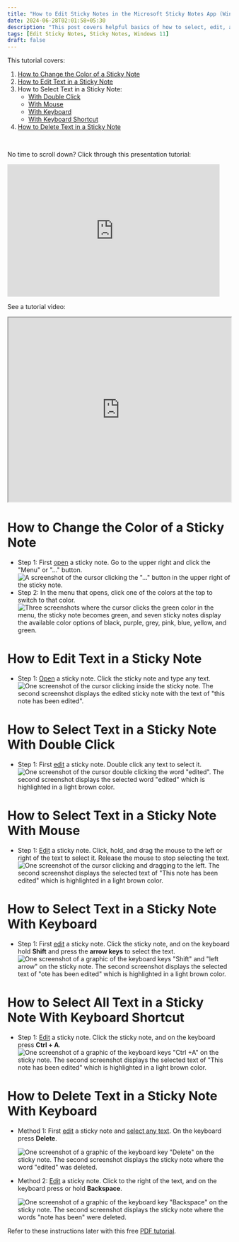 ```yaml
---
title: "How to Edit Sticky Notes in the Microsoft Sticky Notes App (Windows 11)"
date: 2024-06-28T02:01:58+05:30
description: "This post covers helpful basics of how to select, edit, and delete text in sticky notes. You can even change the sticky note color!"
tags: [Edit Sticky Notes, Sticky Notes, Windows 11]
draft: false
---
```

This tutorial covers:

1. [How to Change the Color of a Sticky Note](#1)
2. [How to Edit Text in a Sticky Note](#2)
3. How to Select Text in a Sticky Note:
    * [With Double Click](#3)
    * [With Mouse](#4)
    * [With Keyboard](#5)
    * [With Keyboard Shortcut](#6)
4. [How to Delete Text in a Sticky Note](#7)

<br />
<p>No time to scroll down? Click through this presentation tutorial:</p>
<iframe src="https://docs.google.com/presentation/d/e/2PACX-1vTa-yqIxQLdLVBg0yFe7Krjr_WUe4qqaNgj4e9nrOrJrZfYnmtJOPyIK3mbopt98WEDBa4B1bjO0-_O/embed?start=false&loop=false&delayms=3000" frameborder="0" width="480" height="299" allowfullscreen="true" mozallowfullscreen="true" webkitallowfullscreen="true"></iframe>

<br />

See a tutorial video:
<iframe class="BLOG_video_class" allowfullscreen="" youtube-src-id="5qCKiWC0jc8" width="100%" height="416" src="https://www.youtube.com/embed/5qCKiWC0jc8"></iframe>

<h1 id="1">How to Change the Color of a Sticky Note</h1>

* Step 1: First [open](https://qhtutorials.github.io/posts/how-to-open-a-sticky-note/) a sticky note. Go to the upper right and click the "Menu" or "..." button. <div class="stepimage">![A screenshot of the cursor clicking the "..." button in the upper right of the sticky note.](blogsticky3dotsedit.png "Click the '...' ")</div>
* Step 2: In the menu that opens, click one of the colors at the top to switch to that color. <div class="stepimage">![Three screenshots where the cursor clicks the green color in the menu, the sticky note becomes green, and seven sticky notes display the available color options of black, purple, grey, pink, blue, yellow, and green.](blogpptcolor.png "Click a color")</div>

<h1 id="2">How to Edit Text in a Sticky Note</h1>

* Step 1: [Open](https://qhtutorials.github.io/posts/how-to-open-a-sticky-note/) a sticky note. Click the sticky note and type any text. <div class="stepimage">![One screenshot of the cursor clicking inside the sticky note. The second screenshot displays the edited sticky note with the text of "this note has been edited".](blogppteditnote.png "Type any text")</div>

<h1 id="3">How to Select Text in a Sticky Note With Double Click</h1>

* Step 1: First [edit](#2) a sticky note. Double click any text to select it. <div class="stepimage">![One screenshot of the cursor double clicking the word "edited". The second screenshot displays the selected word "edited" which is highlighted in a light brown color.](blogpptdblclickselect.png "Double click the text")</div>

<h1 id="4">How to Select Text in a Sticky Note With Mouse</h1>

* Step 1: [Edit](#2) a sticky note. Click, hold, and drag the mouse to the left or right of the text to select it. Release the mouse to stop selecting the text. <div class="stepimage">![One screenshot of the cursor clicking and dragging to the left. The second screenshot displays the selected text of "This note has been edited" which is highlighted in a light brown color.](blogpptclickdragselect.png "Click and drag to select text")</div>

<h1 id="5">How to Select Text in a Sticky Note With Keyboard</h1>

* Step 1: First [edit](#2) a sticky note. Click the sticky note, and on the keyboard hold **Shift** and press the **arrow keys** to select the text. <div class="stepimage">![One screenshot of a graphic of the keyboard keys "Shift" and "left arrow" on the sticky note. The second screenshot displays the selected text of "ote has been edited" which is highlighted in a light brown color.](blogpptshiftarrows.png "Hold 'Shift' and press the arrow keys")</div>

<h1 id="6">How to Select All Text in a Sticky Note With Keyboard Shortcut</h1>

* Step 1: [Edit](#2) a sticky note. Click the sticky note, and on the keyboard press **Ctrl + A**. <div class="stepimage">![One screenshot of a graphic of the keyboard keys "Ctrl +A" on the sticky note. The second screenshot displays the selected text of "This note has been edited" which is highlighted in a light brown color.](blogpptctrla.png "Press 'Ctrl +A' ")</div>

<h1 id="7">How to Delete Text in a Sticky Note With Keyboard</h1>

* Method 1: First [edit](#2) a sticky note and [select any text](#4). On the keyboard press **Delete**. <div class="stepimage">![One screenshot of a graphic of the keyboard key "Delete" on the sticky note. The second screenshot displays the sticky note where the word "edited" was deleted.](blogpptdelete.png "Select text and press 'Delete' ")</div>

* Method 2: [Edit](#2) a sticky note. Click to the right of the text, and on the keyboard press or hold **Backspace**. <div class="stepimage">![One screenshot of a graphic of the keyboard key "Backspace" on the sticky note. The second screenshot displays the sticky note where the words "note has been" were deleted.](blogpptbackspace.png "Press 'Backspace' ")</div>

Refer to these instructions later with this free [PDF tutorial](https://drive.google.com/file/d/1dtfqxgegar3EprkSWvwAMGOsv4b0FogZ/view?usp=sharing).

<br />


